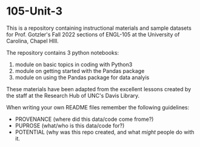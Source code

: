 # 105-Unit-3
This is a repository containing instructional materials and sample datasets for Prof. Gotzler's Fall 2022 sections of ENGL-105 at the University of Carolina, Chapel HIll.

The repository contains 3 python notebooks: 
1. module on basic topics in coding with Python3
2. module on getting started with the Pandas package
3. module on using the Pandas package for data analyis 

These materials have been adapted from the excellent lessons created by the staff at the Research Hub of UNC's Davis Library.

When writing your own README files remember the following guidelines:

- PROVENANCE (where did this data/code come frome?)
- PUPROSE (what/who is this data/code for?)
- POTENTIAL (why was this repo created, and what *might* people do with it.
